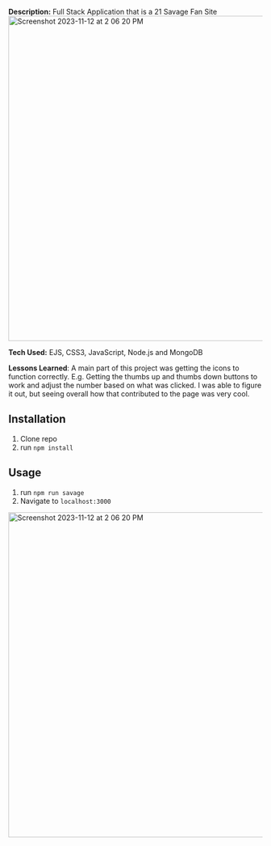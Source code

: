 <b>Description:</b> Full Stack Application that is a 21 Savage Fan Site
<img width="643" alt="Screenshot 2023-11-12 at 2 06 20 PM" src="https://github.com/briannawillis195/savage-demo/assets/143905399/85d12f73-cf9f-4fec-a196-08a45f9d880e">

<b>Tech Used:</b> EJS, CSS3, JavaScript, Node.js and MongoDB

<b>Lessons Learned</b>: A main part of this project was getting the icons to function correctly. E.g. Getting the thumbs up and thumbs down buttons to work and adjust the number based on what was clicked. I was able to figure it out, but seeing overall how that contributed to the page was very cool.

## Installation

1. Clone repo
2. run `npm install`

## Usage

1. run `npm run savage`
2. Navigate to `localhost:3000`
<img width="643" alt="Screenshot 2023-11-12 at 2 06 20 PM" src="https://github.com/briannawillis195/savage-demo/assets/143905399/85d12f73-cf9f-4fec-a196-08a45f9d880e">
